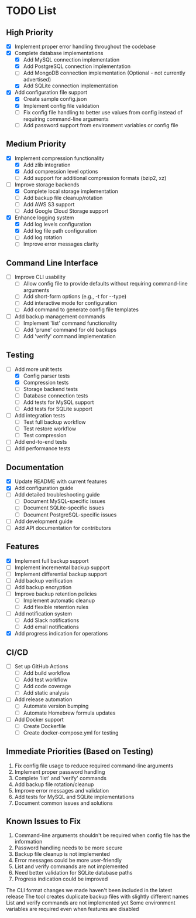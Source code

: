 # TODO List

## High Priority
- [x] Implement proper error handling throughout the codebase
- [x] Complete database implementations
  - [x] Add MySQL connection implementation
  - [x] Add PostgreSQL connection implementation
  - [ ] Add MongoDB connection implementation (Optional - not currently advertised)
  - [x] Add SQLite connection implementation
- [x] Add configuration file support
  - [x] Create sample config.json
  - [x] Implement config file validation
  - [ ] Fix config file handling to better use values from config instead of requiring command-line arguments
  - [ ] Add password support from environment variables or config file

## Medium Priority
- [x] Implement compression functionality
  - [x] Add zlib integration
  - [x] Add compression level options
  - [ ] Add support for additional compression formats (bzip2, xz)
- [ ] Improve storage backends
  - [x] Complete local storage implementation
  - [ ] Add backup file cleanup/rotation
  - [ ] Add AWS S3 support
  - [ ] Add Google Cloud Storage support
- [x] Enhance logging system
  - [x] Add log levels configuration
  - [x] Add log file path configuration
  - [ ] Add log rotation
  - [ ] Improve error messages clarity

## Command Line Interface
- [ ] Improve CLI usability
  - [ ] Allow config file to provide defaults without requiring command-line arguments
  - [ ] Add short-form options (e.g., -t for --type)
  - [ ] Add interactive mode for configuration
  - [ ] Add command to generate config file templates
- [ ] Add backup management commands
  - [ ] Implement 'list' command functionality
  - [ ] Add 'prune' command for old backups
  - [ ] Add 'verify' command implementation

## Testing
- [ ] Add more unit tests
  - [x] Config parser tests
  - [x] Compression tests
  - [ ] Storage backend tests
  - [ ] Database connection tests
  - [ ] Add tests for MySQL support
  - [ ] Add tests for SQLite support
- [ ] Add integration tests
  - [ ] Test full backup workflow
  - [ ] Test restore workflow
  - [ ] Test compression
- [ ] Add end-to-end tests
- [ ] Add performance tests

## Documentation
- [x] Update README with current features
- [x] Add configuration guide
- [ ] Add detailed troubleshooting guide
  - [ ] Document MySQL-specific issues
  - [ ] Document SQLite-specific issues
  - [ ] Document PostgreSQL-specific issues
- [ ] Add development guide
- [ ] Add API documentation for contributors

## Features
- [x] Implement full backup support
- [ ] Implement incremental backup support
- [ ] Implement differential backup support
- [ ] Add backup verification
- [ ] Add backup encryption
- [ ] Improve backup retention policies
  - [ ] Implement automatic cleanup
  - [ ] Add flexible retention rules
- [ ] Add notification system
  - [ ] Add Slack notifications
  - [ ] Add email notifications
- [x] Add progress indication for operations

## CI/CD
- [ ] Set up GitHub Actions
  - [ ] Add build workflow
  - [ ] Add test workflow
  - [ ] Add code coverage
  - [ ] Add static analysis
- [ ] Add release automation
  - [ ] Automate version bumping
  - [ ] Automate Homebrew formula updates
- [ ] Add Docker support
  - [ ] Create Dockerfile
  - [ ] Create docker-compose.yml for testing

## Immediate Priorities (Based on Testing)
1. Fix config file usage to reduce required command-line arguments
2. Implement proper password handling
3. Complete 'list' and 'verify' commands
4. Add backup file rotation/cleanup
5. Improve error messages and validation
6. Add tests for MySQL and SQLite implementations
7. Document common issues and solutions

## Known Issues to Fix
1. Command-line arguments shouldn't be required when config file has the information
2. Password handling needs to be more secure
3. Backup file cleanup is not implemented
4. Error messages could be more user-friendly
5. List and verify commands are not implemented
6. Need better validation for SQLite database paths
7. Progress indication could be improved



The CLI format changes we made haven't been included in the latest release
The tool creates duplicate backup files with slightly different names
List and verify commands are not implemented yet
Some environment variables are required even when features are disabled